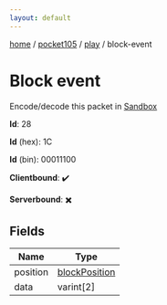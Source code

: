 ```yaml
---
layout: default
---
```


[home](/)  /  [pocket105](/protocol/pocket105)  /  [play](/protocol/pocket105/play)  /  block-event

# Block event

Encode/decode this packet in [Sandbox](../../../sandbox/pocket105#Play.BlockEvent)

**Id**: 28

**Id** (hex): 1C

**Id** (bin): 00011100

**Clientbound**: ✔️

**Serverbound**: ✖️

## Fields

Name | Type
---|---
position | [blockPosition](/protocol/pocket105/types/block-position)
data | varint[2]
